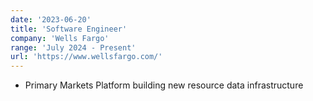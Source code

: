 ```yaml
---
date: '2023-06-20'
title: 'Software Engineer'
company: 'Wells Fargo'
range: 'July 2024 - Present'
url: 'https://www.wellsfargo.com/'
---
```


- Primary Markets Platform building new resource data infrastructure